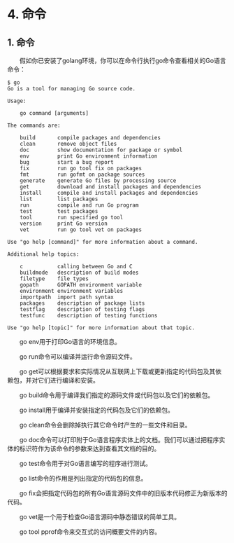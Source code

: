 # 4. 命令

## 1\. 命令

　　假如你已安装了golang环境，你可以在命令行执行go命令查看相关的Go语言命令：

```
$ go
Go is a tool for managing Go source code.

Usage:

    go command [arguments]

The commands are:

    build       compile packages and dependencies
    clean       remove object files
    doc         show documentation for package or symbol
    env         print Go environment information
    bug         start a bug report
    fix         run go tool fix on packages
    fmt         run gofmt on package sources
    generate    generate Go files by processing source
    get         download and install packages and dependencies
    install     compile and install packages and dependencies
    list        list packages
    run         compile and run Go program
    test        test packages
    tool        run specified go tool
    version     print Go version
    vet         run go tool vet on packages

Use "go help [command]" for more information about a command.

Additional help topics:

    c           calling between Go and C
    buildmode   description of build modes
    filetype    file types
    gopath      GOPATH environment variable
    environment environment variables
    importpath  import path syntax
    packages    description of package lists
    testflag    description of testing flags
    testfunc    description of testing functions

Use "go help [topic]" for more information about that topic.
```

　　go env用于打印Go语言的环境信息。

　　go run命令可以编译并运行命令源码文件。

　　go get可以根据要求和实际情况从互联网上下载或更新指定的代码包及其依赖包，并对它们进行编译和安装。

　　go build命令用于编译我们指定的源码文件或代码包以及它们的依赖包。

　　go install用于编译并安装指定的代码包及它们的依赖包。

　　go clean命令会删除掉执行其它命令时产生的一些文件和目录。

　　go doc命令可以打印附于Go语言程序实体上的文档。我们可以通过把程序实体的标识符作为该命令的参数来达到查看其文档的目的。

　　go test命令用于对Go语言编写的程序进行测试。

　　go list命令的作用是列出指定的代码包的信息。

　　go fix会把指定代码包的所有Go语言源码文件中的旧版本代码修正为新版本的代码。

　　go vet是一个用于检查Go语言源码中静态错误的简单工具。

　　go tool pprof命令来交互式的访问概要文件的内容。

　　‍
